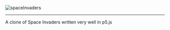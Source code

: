 ![spaceInvaders](images/spaceinvaders.png)

---
A clone of Space Invaders written very well in p5.js



